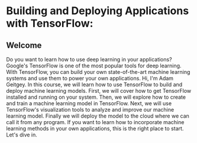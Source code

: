 # Building and Deploying Applications with TensorFlow:

## Welcome
 Do you want to learn how to use deep learning in your applications? Google's TensorFlow is one of the most popular tools for deep learning. With TensorFlow, you can build your own state-of-the-art machine learning systems and use them to power your own applications. Hi, I'm Adam Geitgey. In this course, we will learn how to use TensorFlow to build and deploy machine learning models. First, we will cover how to get TensorFlow installed and running on your system. Then, we will explore how to create and train a machine learning model in TensorFlow. Next, we will use TensorFlow's visualization tools to analyze and improve our machine learning model. Finally we will deploy the model to the cloud where we can call it from any program. If you want to learn how to incorporate machine learning methods in your own applications, this is the right place to start. Let's dive in.
